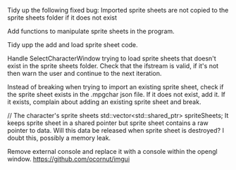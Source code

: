 Tidy up the following fixed bug: Imported sprite sheets are not copied to the sprite sheets folder if it does not exist

Add functions to manipulate sprite sheets in the program.

Tidy upp the add and load sprite sheet code.

Handle SelectCharacterWindow trying to load sprite sheets that doesn't exist in the sprite sheets folder. Check that the ifstream is valid, if it's not then warn the user and continue to the next iteration.

Instead of breaking when trying to import an existing sprite sheet, check if the sprite sheet exists in the .mpgchar json file. If it does not exist, add it. If it exists, complain about adding an existing sprite sheet and break.

// The character's sprite sheets
std::vector<std::shared_ptr<SpriteSheet>> spriteSheets;
It keeps sprite sheet in a shared pointer but sprite sheet contains a raw pointer to data. Will this data be released when sprite sheet is destroyed? I doubt this, possibly a memory leak.

Remove external console and replace it with a console within the opengl window. https://github.com/ocornut/imgui